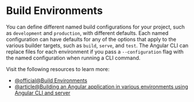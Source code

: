 # Build Environments

You can define different named build configurations for your project, such as `development` and `production`, with different defaults. Each named configuration can have defaults for any of the options that apply to the various builder targets, such as `build`, `serve`, and `test`. The Angular CLI can replace files for each environment if you pass a `--configuration` flag with the named configuration when running a CLI command.

Visit the following resources to learn more:

- [@official@Build Environments](https://angular.dev/tools/cli/environments#using-environment-specific-variables-in-your-app)
- [@article@Building an Angular application in various environments using Angular CLI and server](https://medium.com/yavar/building-an-angular-application-in-various-environments-using-angular-cli-and-server-18f94067154b)